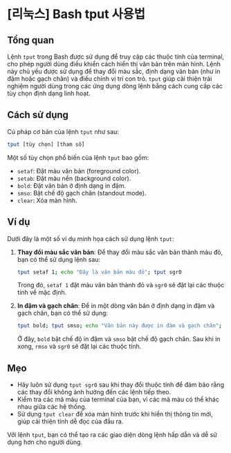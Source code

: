 # [리눅스] Bash tput 사용법

## Tổng quan
Lệnh `tput` trong Bash được sử dụng để truy cập các thuộc tính của terminal, cho phép người dùng điều khiển cách hiển thị văn bản trên màn hình. Lệnh này chủ yếu được sử dụng để thay đổi màu sắc, định dạng văn bản (như in đậm hoặc gạch chân) và điều chỉnh vị trí con trỏ. `tput` giúp cải thiện trải nghiệm người dùng trong các ứng dụng dòng lệnh bằng cách cung cấp các tùy chọn định dạng linh hoạt.

## Cách sử dụng
Cú pháp cơ bản của lệnh `tput` như sau:

```bash
tput [tùy chọn] [tham số]
```

Một số tùy chọn phổ biến của lệnh `tput` bao gồm:

- `setaf`: Đặt màu văn bản (foreground color).
- `setab`: Đặt màu nền (background color).
- `bold`: Đặt văn bản ở định dạng in đậm.
- `smso`: Bật chế độ gạch chân (standout mode).
- `clear`: Xóa màn hình.

## Ví dụ
Dưới đây là một số ví dụ minh họa cách sử dụng lệnh `tput`:

1. **Thay đổi màu sắc văn bản**:
   Để thay đổi màu sắc văn bản thành màu đỏ, bạn có thể sử dụng lệnh sau:

   ```bash
   tput setaf 1; echo "Đây là văn bản màu đỏ"; tput sgr0
   ```

   Trong đó, `setaf 1` đặt màu văn bản thành đỏ và `sgr0` sẽ đặt lại các thuộc tính về mặc định.

2. **In đậm và gạch chân**:
   Để in một dòng văn bản ở định dạng in đậm và gạch chân, bạn có thể sử dụng:

   ```bash
   tput bold; tput smso; echo "Văn bản này được in đậm và gạch chân"; tput rmso; tput sgr0
   ```

   Ở đây, `bold` bật chế độ in đậm và `smso` bật chế độ gạch chân. Sau khi in xong, `rmso` và `sgr0` sẽ đặt lại các thuộc tính.

## Mẹo
- Hãy luôn sử dụng `tput sgr0` sau khi thay đổi thuộc tính để đảm bảo rằng các thay đổi không ảnh hưởng đến các lệnh tiếp theo.
- Kiểm tra các mã màu của terminal của bạn, vì các mã màu có thể khác nhau giữa các hệ thống.
- Sử dụng `tput clear` để xóa màn hình trước khi hiển thị thông tin mới, giúp cải thiện tính dễ đọc của đầu ra.

Với lệnh `tput`, bạn có thể tạo ra các giao diện dòng lệnh hấp dẫn và dễ sử dụng hơn cho người dùng.